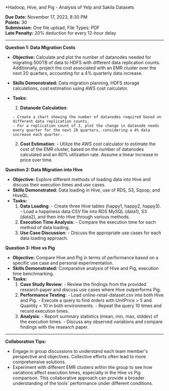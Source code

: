 *Hadoop, Hive, and Pig - Analysis of Yelp and Sakila Datasets

**Due Date:** November 17, 2023, 8:30 PM  
**Points:** 30  
**Submission:** One file upload, File Types: PDF  
**Late Penalty:** 20% deduction for every 12-hour delay

---

**Question 1: Data Migration Costs**

- **Objective:** Calculate and plot the number of datanodes needed for migrating 500TB of data to HDFS with different data replication counts. Additionally, project the cost associated with an EMR cluster over the next 20 quarters, accounting for a 4% quarterly data increase.
- **Skills Demonstrated:** Data migration planning, HDFS storage calculations, cost estimation using AWS cost calculator.
- **Tasks:**
    1. **Datanode Calculation**:

      - Create a chart showing the number of datanodes required based on different data replication counts.
      - For a replication count of 3, plot the change in datanode needs every quarter for the next 20 quarters, considering a 4% data increase each quarter.
    2. **Cost Estimation**:
      - Utilize the AWS cost calculator to estimate the cost of the EMR cluster, based on the number of datanodes calculated and an 80% utilization rate. Assume a linear increase in price over time.

**Question 2: Data Migration into Hive**

- **Objective:** Explore different methods of loading data into Hive and discuss their execution times and use cases.
- **Skills Demonstrated:** Data loading in Hive, use of RDS, S3, Sqoop, and HiveQL.
- **Tasks:**
    1. **Data Loading**:
      - Create three Hive tables (happy1, happy2, happy3).
      - Load a happiness data CSV file into RDS MySQL (data1), S3 (data2), and then into Hive through various methods.
    2. **Execution Time Analysis**:
      - Compare the execution time for each method of data loading.
    3. **Use Case Discussion**:
      - Discuss the appropriate use cases for each data loading approach.

**Question 3: Hive vs Pig**

- **Objective:** Compare Hive and Pig in terms of performance based on a specific use case and personal experimentation.
- **Skills Demonstrated:** Comparative analysis of Hive and Pig, execution time benchmarking.
- **Tasks:**
    1. **Case Study Review**:
      - Review the findings from the provided research paper and discuss use cases where Hive outperforms Pig.
    2. **Performance Testing**:
      - Load online-retail-dataset.csv into both Hive and Pig.
      - Execute a query to find orders with UnitPrice > 5 and Quantity < 10 in both environments.
      - Repeat the query 10 times and record execution times.
    3. **Analysis**:
      - Report summary statistics (mean, min, max, stddev) of the execution times.
      - Discuss any observed variations and compare findings with the research paper.

---

**Collaboration Tips:**
- Engage in group discussions to understand each team member's perspective and objectives. Collective efforts often lead to more comprehensive solutions.
- Experiment with different EMR clusters within the group to see how variations affect execution times, especially in the Hive vs Pig comparison. This collaborative approach can provide a broader understanding of the tools' performance under different conditions.
